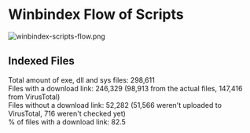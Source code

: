 # Winbindex Flow of Scripts

![winbindex-scripts-flow.png](winbindex-scripts-flow.png)

## Indexed Files

<!--FileStats-->
Total amount of exe, dll and sys files: 298,611  
Files with a download link: 246,329 (98,913 from the actual files, 147,416 from VirusTotal)  
Files without a download link: 52,282 (51,566 weren't uploaded to VirusTotal, 716 weren't checked yet)  
% of files with a download link: 82.5  
<!--/FileStats-->
